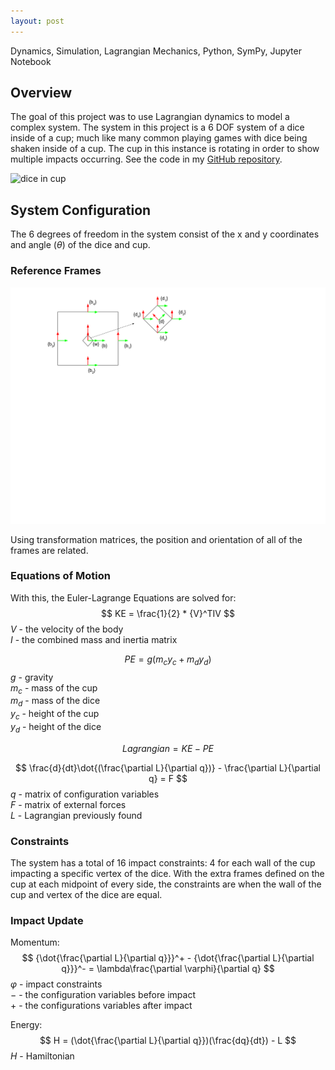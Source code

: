 ```yaml
---
layout: post
---
```

Dynamics, Simulation, Lagrangian Mechanics, Python, SymPy, Jupyter Notebook

## Overview
The goal of this project was to use Lagrangian dynamics to model a complex system. The system in this project is a 6 DOF system of a dice inside of a cup; much like many common playing games with dice being shaken inside of a cup. The cup in this instance is rotating in order to show multiple impacts occurring. See the code in my [GitHub repository](TODO).

![dice in cup](/files/dice/dice_in_cup.gif "dice_in_cup.gif")

## System Configuration
The 6 degrees of freedom in the system consist of the x and y coordinates and angle ($\theta$) of the dice and cup. 

### Reference Frames
![frames](/files/dice/frames.png "frames.png")

Using transformation matrices, the position and orientation of all of the frames are related. 

### Equations of Motion
With this, the Euler-Lagrange Equations are solved for:
$$
KE = \frac{1}{2} * {V}^TIV
$$
$V$ - the velocity of the body</br>
$I$ - the combined mass and inertia matrix

$$
PE = g({m}_c{y}_c + {m}_d{y}_d)
$$
$g$ - gravity</br>
${m}_c$ - mass of the cup</br>
${m}_d$ - mass of the dice</br>
${y}_c$ - height of the cup</br>
${y}_d$ - height of the dice

$$Lagrangian = KE - PE$$

$$
\frac{d}{dt}\dot{(\frac{\partial L}{\partial q})} - \frac{\partial L}{\partial q} = F
$$
$q$ - matrix of configuration variables</br>
$F$ - matrix of external forces</br>
$L$ - Lagrangian previously found

### Constraints
The system has a total of 16 impact constraints: 4 for each wall of the cup impacting a specific vertex of the dice. With the extra frames defined on the cup at each midpoint of every side, the constraints are when the wall of the cup and vertex of the dice are equal.

### Impact Update
Momentum: 
$$
{\dot{\frac{\partial L}{\partial q}}}^+ - {\dot{\frac{\partial L}{\partial q}}}^- = \lambda\frac{\partial \varphi}{\partial q}
$$
$\varphi$ - impact constraints</br>
$-$ - the configuration variables before impact</br>
$+$ - the configurations variables after impact

Energy:
$$
H = (\dot{\frac{\partial L}{\partial q}})(\frac{dq}{dt}) - L
$$
$H$ - Hamiltonian